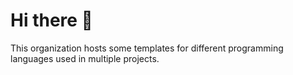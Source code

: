 # Hi there 👋

This organization hosts some templates for different programming languages used in multiple projects.
